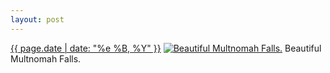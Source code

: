 ```yaml
---
layout: post
---
```


<p>
  <time><a href="/367">{{ page.date | date: "%e %B, %Y" }}</a></time>
  <a href="/367"><img src="{{ site.assets_url }}/367-640.jpg" srcset="{{ site.assets_url }}/367-1280.jpg 1280w, {{ site.assets_url }}/367-960.jpg 960w, {{ site.assets_url }}/367-640.jpg 640w, {{ site.assets_url }}/367-320.jpg 320w" sizes="(min-width: 700px) 50vw, calc(100vw - 2rem)" alt="Beautiful Multnomah Falls." /></a>
  <span>Beautiful Multnomah Falls.</span>
</p>
